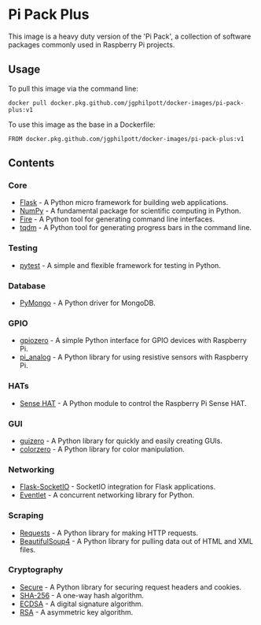 # Pi Pack Plus

This image is a heavy duty version of the 'Pi Pack', a collection of software packages commonly used in Raspberry Pi projects.

## Usage

To pull this image via the command line:

`docker pull docker.pkg.github.com/jgphilpott/docker-images/pi-pack-plus:v1`

To use this image as the base in a Dockerfile:

`FROM docker.pkg.github.com/jgphilpott/docker-images/pi-pack-plus:v1`

## Contents

### Core

 - [Flask](https://github.com/pallets/flask) - A Python micro framework for building web applications.
 - [NumPy](https://github.com/numpy/numpy) - A fundamental package for scientific computing in Python.
 - [Fire](https://github.com/google/python-fire) - A Python tool for generating command line interfaces.
 - [tqdm](https://github.com/tqdm/tqdm) - A Python tool for generating progress bars in the command line.

### Testing

 - [pytest](https://github.com/pytest-dev/pytest) - A simple and flexible framework for testing in Python.

### Database

 - [PyMongo](https://github.com/mongodb/mongo-python-driver) - A Python driver for MongoDB.

### GPIO

 - [gpiozero](https://github.com/gpiozero/gpiozero) - A simple Python interface for GPIO devices with Raspberry Pi.
 - [pi_analog](https://github.com/simonmonk/pi_analog) - A Python library for using resistive sensors with Raspberry Pi.

### HATs

 - [Sense HAT](https://github.com/astro-pi/python-sense-hat) - A Python module to control the Raspberry Pi Sense HAT.

### GUI

 - [guizero](https://github.com/lawsie/guizero) - A Python library for quickly and easily creating GUIs.
 - [colorzero](https://github.com/waveform80/colorzero) - A Python library for color manipulation.

### Networking

 - [Flask-SocketIO](https://github.com/miguelgrinberg/Flask-SocketIO) - SocketIO integration for Flask applications.
 - [Eventlet](https://github.com/eventlet/eventlet) - A concurrent networking library for Python.

### Scraping

 - [Requests](https://github.com/psf/requests) - A Python library for making HTTP requests.
 - [BeautifulSoup4](https://code.launchpad.net/beautifulsoup) - A Python library for pulling data out of HTML and XML files.

### Cryptography

 - [Secure](https://github.com/TypeError/secure.py) - A Python library for securing request headers and cookies.
 - [SHA-256](https://pypi.org/project/sha256/) - A one-way hash algorithm.
 - [ECDSA](https://github.com/warner/python-ecdsa) - A digital signature algorithm.
 - [RSA](https://github.com/sybrenstuvel/python-rsa) - A asymmetric key algorithm.
